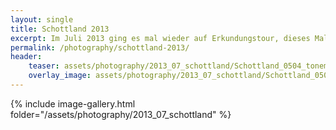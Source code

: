 ```yaml
---
layout: single
title: Schottland 2013
excerpt: Im Juli 2013 ging es mal wieder auf Erkundungstour, dieses Mal nach Schottland. Highland- und Whiskytour inklusive^^ 
permalink: /photography/schottland-2013/
header:
    teaser: assets/photography/2013_07_schottland/Schottland_0504_tonemapped.jpg
    overlay_image: assets/photography/2013_07_schottland/Schottland_0504_tonemapped.jpg
---
```


{% include image-gallery.html folder="/assets/photography/2013_07_schottland" %}